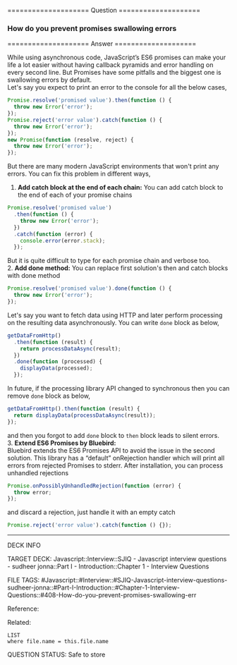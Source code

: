 ==================== Question ====================  

### How do you prevent promises swallowing errors  

==================== Answer ====================  

While using asynchronous code, JavaScript’s ES6 promises can make your life a
lot easier without having callback pyramids and error handling on every second
line. But Promises have some pitfalls and the biggest one is swallowing errors
by default.  
Let's say you expect to print an error to the console for all the below cases,

```javascript
Promise.resolve('promised value').then(function () {
  throw new Error('error');
});
Promise.reject('error value').catch(function () {
  throw new Error('error');
});
new Promise(function (resolve, reject) {
  throw new Error('error');
});
```

But there are many modern JavaScript environments that won't print any errors.
You can fix this problem in different ways,

1. **Add catch block at the end of each chain:** You can add catch block to the
   end of each of your promise chains

```javascript
Promise.resolve('promised value')
  .then(function () {
    throw new Error('error');
  })
  .catch(function (error) {
    console.error(error.stack);
  });
```

But it is quite difficult to type for each promise chain and verbose too.  
2. **Add done method:** You can replace first solution's then and catch blocks
with done method

```javascript
Promise.resolve('promised value').done(function () {
  throw new Error('error');
});
```

Let's say you want to fetch data using HTTP and later perform processing on the
resulting data asynchronously. You can write `done` block as below,

```javascript
getDataFromHttp()
  .then(function (result) {
    return processDataAsync(result);
  })
  .done(function (processed) {
    displayData(processed);
  });
```

In future, if the processing library API changed to synchronous then you can
remove `done` block as below,

```javascript
getDataFromHttp().then(function (result) {
  return displayData(processDataAsync(result));
});
```

and then you forgot to add `done` block to `then` block leads to silent
errors.  
3. **Extend ES6 Promises by Bluebird:**  
Bluebird extends the ES6 Promises API to avoid the issue in the second solution.
This library has a “default” onRejection handler which will print all errors
from rejected Promises to stderr. After installation, you can process unhandled
rejections

```javascript
Promise.onPossiblyUnhandledRejection(function (error) {
  throw error;
});
```

and discard a rejection, just handle it with an empty catch

```javascript
Promise.reject('error value').catch(function () {});
```

---

DECK INFO

TARGET DECK: Javascript::Interview::SJIQ - Javascript interview questions -
sudheer jonna::Part I - Introduction::Chapter 1 - Interview Questions

FILE TAGS:
#Javascript::#Interview::#SJIQ-Javascript-interview-questions-sudheer-jonna::#Part-I-Introduction::#Chapter-1-Interview-Questions::#408-How-do-you-prevent-promises-swallowing-err

Reference:

Related:

```dataview
LIST
where file.name = this.file.name
```

QUESTION STATUS: Safe to store
